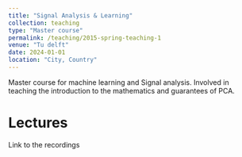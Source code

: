 ```yaml
---
title: "Signal Analysis & Learning"
collection: teaching
type: "Master course"
permalink: /teaching/2015-spring-teaching-1
venue: "Tu delft"
date: 2024-01-01
location: "City, Country"
---
```


Master course for machine learning and Signal analysis. Involved in teaching the introduction to the mathematics and guarantees of PCA.

Lectures
======
Link to the recordings

<!-- Test
======

Heading 3
====== -->
